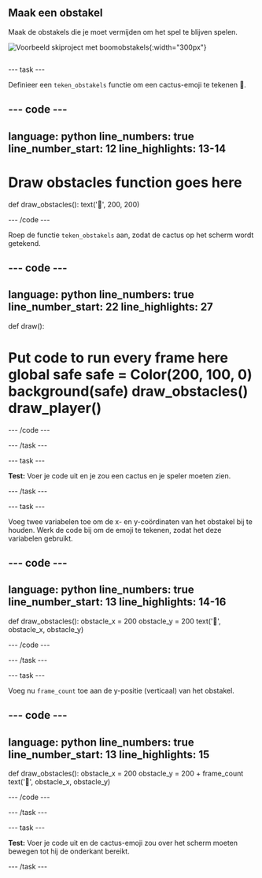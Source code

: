 ## Maak een obstakel

<div style="display: flex; flex-wrap: wrap">
<div style="flex-basis: 200px; flex-grow: 1; margin-right: 15px;">
Maak de obstakels die je moet vermijden om het spel te blijven spelen.
</div>
<div>

![Voorbeeld skiproject met boomobstakels](images/obstacles.png){:width="300px"}

</div>
</div>

--- task ---

Definieer een `teken_obstakels` functie om een cactus-emoji te tekenen 🌵.

--- code ---
---
language: python line_numbers: true line_number_start: 12
line_highlights: 13-14
---

# Draw obstacles function goes here
def draw_obstacles(): text('🌵', 200, 200)

--- /code ---

Roep de functie `teken_obstakels` aan, zodat de cactus op het scherm wordt getekend.

--- code ---
---
language: python line_numbers: true line_number_start: 22
line_highlights: 27
---

def draw():   
# Put code to run every frame here global safe safe = Color(200, 100, 0) background(safe) draw_obstacles() draw_player()

--- /code ---

--- /task ---


--- task ---

**Test:** Voer je code uit en je zou een cactus en je speler moeten zien.

--- /task ---

--- task ---

Voeg twee variabelen toe om de x- en y-coördinaten van het obstakel bij te houden. Werk de code bij om de emoji te tekenen, zodat het deze variabelen gebruikt.

--- code ---
---
language: python line_numbers: true line_number_start: 13
line_highlights: 14-16
---

def draw_obstacles(): obstacle_x = 200 obstacle_y = 200 text('🌵', obstacle_x, obstacle_y)

--- /code ---

--- /task ---

--- task ---

Voeg nu `frame_count` toe aan de y-positie (verticaal) van het obstakel.

--- code ---
---
language: python line_numbers: true line_number_start: 13
line_highlights: 15
---

def draw_obstacles(): obstacle_x = 200 obstacle_y = 200 + frame_count text('🌵', obstacle_x, obstacle_y)

--- /code ---

--- /task ---

--- task ---

**Test:** Voer je code uit en de cactus-emoji zou over het scherm moeten bewegen tot hij de onderkant bereikt.

--- /task ---
